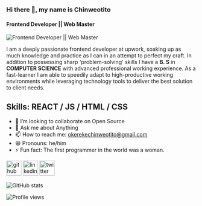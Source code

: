 ### Hi there 👋, my name is Chinweotito
#### Frontend Developer || Web Master
![Frontend Developer || Web Master](https://image.freepik.com/free-vector/programmer-concept-illustration_114360-2284.jpg)

I am a deeply passionate frontend developer at upwork, soaking up as much knowledge and practice as I can in an attempt to perfect my craft. In addition to possessing sharp 'problem-solving' skills I have a **B. S** in **COMPUTER SCIENCE** with advanced professional working experience. As a fast-learner I am able to speedily adapt to high-productive working environments while leveraging technology tools to deliver the best solution to client needs.

## Skills: REACT / JS / HTML / CSS

- 👯 I’m looking to collaborate on Open Source  
- 💬 Ask me about Anything 
- 📫 How to reach me: okerekechinweotito@gmail.com 
- 😄 Pronouns: he/him 
- ⚡ Fun fact: The first programmer in the world was a woman. 


[<img src='https://cdn.jsdelivr.net/npm/simple-icons@3.0.1/icons/github.svg' alt='github' height='40'>](https://github.com/okerekechinweotito)  [<img src='https://cdn.jsdelivr.net/npm/simple-icons@3.0.1/icons/linkedin.svg' alt='linkedin' height='40'>](https://www.linkedin.com/in/https://www.linkedin.com/in/chinweotito-okereke-9185941ba//)  [<img src='https://cdn.jsdelivr.net/npm/simple-icons@3.0.1/icons/twitter.svg' alt='twitter' height='40'>](https://twitter.com/okereke__)  

![GitHub stats](https://github-readme-stats.vercel.app/api?username=okerekechinweotito&show_icons=true)  

![Profile views](https://gpvc.arturio.dev/okerekechinweotito)  
